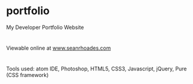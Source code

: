 # portfolio
My Developer Portfolio Website
#
Viewable online at <a href="http://www.seanrhoades.com" target="_blank">www.seanrhoades.com</a>
#
Tools used: atom IDE, Photoshop, HTML5, CSS3, Javascript, jQuery, Pure (CSS framework)

